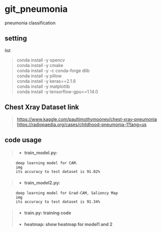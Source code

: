# git_pneumonia
 pneumonia classification

setting
-------
list   
>conda install -y opencv   
>conda install -y cmake   
>conda install -y -c conda-forge dlib   
>conda install -y pillow   
>conda install -y keras==2.1.6   
>conda install -y matplotlib   
>conda install -y tensorflow-gpu==1.14.0   

Chest Xray Dataset link
-----------------------
><https://www.kaggle.com/paultimothymooney/chest-xray-pneumonia>   
><https://radiopaedia.org/cases/childhood-pneumonia-1?lang=us>


code usage
----------
>* #### train_model.py:   
         deep learning model for CAM.   
         img
         its accuracy to test dataset is 91.02%
         
>* #### train_model2.py: 
         deep learning model for Grad-CAM, Saliency Map 
         img
         its accuracy to test dataset is 91.34%
         
>* #### train.py: training code   
>* #### heatmap: show heatmap for model1 and 2   

